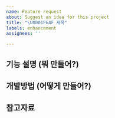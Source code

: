 ```yaml
---
name: Feature request
about: Suggest an idea for this project
title: "\U0001F64F 제목"
labels: enhancement
assignees: ''

---
```


## 기능 설명 (뭐 만들어?)



## 개발방법 (어떻게 만들어?)



## 참고자료
